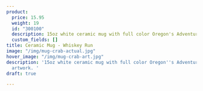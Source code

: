 ```yaml
---
product:
  price: 15.95
  weight: 19
  id: "300100"
  description: 15oz white ceramic mug with full color Oregon's Adventure Coast crab
  custom_fields: []
title: Ceramic Mug - Whiskey Run
image: "/img/mug-crab-actual.jpg"
hover_image: "/img/mug-crab-art.jpg"
description: '15oz white ceramic mug with full color Oregon''s Adventure Coast crab
  artwork. '
draft: true

---
```

